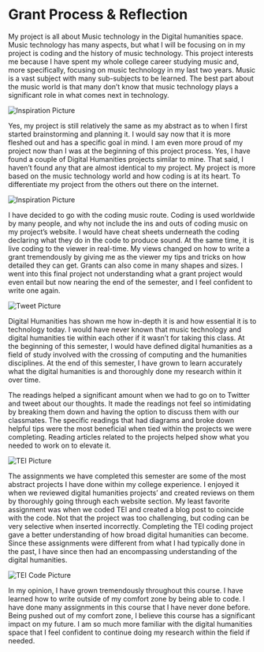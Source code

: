 # Grant Process & Reflection 

My project is all about Music technology in the Digital humanities space. 
Music technology has many aspects, but what I will be focusing on in my project is coding and the history of music technology. 
This project interests me because I have spent my whole college career studying music and, more specifically, focusing on music technology in my last two years. 
Music is a vast subject with many sub-subjects to be learned. 
The best part about the music world is that many don’t know that music technology plays a significant role in what comes next in technology.  

![Inspiration Picture](https://Karina-Marchenko.github.io/Karina-Marchenko-CNU/images/inspiration.png)

Yes, my project is still relatively the same as my abstract as to when I first started brainstorming and planning it. 
I would say now that it is more fleshed out and has a specific goal in mind. 
I am even more proud of my project now than I was at the beginning of this project process. 
Yes, I have found a couple of Digital Humanities projects similar to mine. 
That said, I haven’t found any that are almost identical to my project. 
My project is more based on the music technology world and how coding is at its heart. 
To differentiate my project from the others out there on the internet.

![Inspiration Picture](https://Karina-Marchenko.github.io/Karina-Marchenko-CNU/images/inspo.png)

I have decided to go with the coding music route. 
Coding is used worldwide by many people, and why not include the ins and outs of coding music on my project’s website. 
I would have cheat sheets underneath the coding declaring what they do in the code to produce sound. 
At the same time, it is live coding to the viewer in real-time. 
My views changed on how to write a grant tremendously by giving me as the viewer my tips and tricks on how detailed they can get. 
Grants can also come in many shapes and sizes. 
I went into this final project not understanding what a grant project would even entail but now nearing the end of the semester, and I feel confident to write one again.  

![Tweet Picture](https://Karina-Marchenko.github.io/Karina-Marchenko-CNU/images/tweet.png) 

Digital Humanities has shown me how in-depth it is and how essential it is to technology today. 
I would have never known that music technology and digital humanities tie within each other if it wasn’t for taking this class. 
At the beginning of this semester, I would have defined digital humanities as a field of study involved with the crossing of computing and the humanities disciplines. At the end of this semester, I have grown to learn accurately what the digital humanities is and thoroughly done my research within it over time. 

The readings helped a significant amount when we had to go on to Twitter and tweet about our thoughts. 
It made the readings not feel so intimidating by breaking them down and having the option to discuss them with our classmates. 
The specific readings that had diagrams and broke down helpful tips were the most beneficial when tied within the projects we were completing. 
Reading articles related to the projects helped show what you needed to work on to elevate it.    

![TEI Picture](https://Karina-Marchenko.github.io/Karina-Marchenko-CNU/images/TEI.png) 

The assignments we have completed this semester are some of the most abstract projects I have done within my college experience. 
I enjoyed it when we reviewed digital humanities projects’ and created reviews on them by thoroughly going through each website section. 
My least favorite assignment was when we coded TEI and created a blog post to coincide with the code. 
Not that the project was too challenging, but coding can be very selective when inserted incorrectly. 
Completing the TEI coding project gave a better understanding of how broad digital humanities can become. 
Since these assignments were different from what I had typically done in the past, I have since then had an encompassing understanding of the digital humanities. 

![TEI Code Picture](https://Karina-Marchenko.github.io/Karina-Marchenko-CNU/images/TEIcode.png) 

In my opinion, I have grown tremendously throughout this course. 
I have learned how to write outside of my comfort zone by being able to code. I have done many assignments in this course that I have never done before. 
Being pushed out of my comfort zone, I believe this course has a significant impact on my future. I am so much more familiar with the digital humanities space that I feel confident to continue doing my research within the field if needed. 
